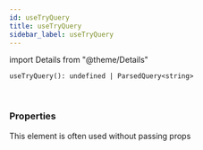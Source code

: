 ```yaml
---
id: useTryQuery
title: useTryQuery
sidebar_label: useTryQuery
---
```


import Details from "@theme/Details"


```tsx
useTryQuery(): undefined | ParsedQuery<string>
```
<br/>



### Properties

This element is often used without passing props

